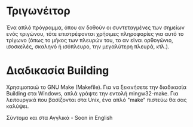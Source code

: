 # Τριγωνέιτορ
Ένα απλό πρόγραμμα, όπου αν δοθούν οι συντεταγμένες των σημείων ενός τριγώνου, τότε επιστρέφονται χρήσιμες πληροφορίες για αυτό το τρίγωνο (όπως το μήκος των πλευρών του, το αν είναι ορθογώνιο, ισοσκελές, σκαληνό ή ισόπλευρο, την μεγαλύτερη πλευρά, κτλ.). 

# Διαδικασία Βuilding
Χρησιμοποιώ το GNU Make (Makefile). Για να ξεκινήσετε την διαδικασία Building στα Windows, απλά γράψτε την εντολή mingw32-make. Για λειτουργικά που βασίζονται στα Unix, ένα απλό "make" πιστεύω θα σας καλύψει.

Σύντομα και στα Αγγλικά - Soon in English